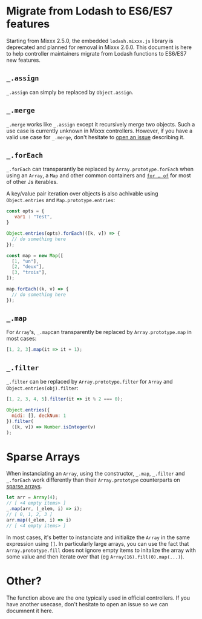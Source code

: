 # Migrate from Lodash to ES6/ES7 features

Starting from Mixxx 2.5.0, the embedded `lodash.mixxx.js` library is deprecated and planned for removal in Mixxx 2.6.0. 
This document is here to help controller maintainers migrate from Lodash functions to ES6/ES7 new features.

## `_.assign`

`_.assign` can simply be replaced by `Object.assign`.

## `_.merge`

`_.merge` works like `_.assign` except it recursively merge two objects. Such a use case is currently unknown in Mixxx controllers. 
However, if you have a valid use case for `_.merge`, don't hesitate to [open an issue](https://github.com/mixxxdj/mixxx/issues) 
describing it.

## `_.forEach`

`_.forEach` can transparantly be replaced by `Array.prototype.forEach` when using an `Array`, a `Map` and other common 
containers and [`for … of`](https://developer.mozilla.org/fr/docs/Web/JavaScript/Reference/Statements/for...of) 
for most of other Js iterables.

A key/value pair iteration over objects is also achivable using `Object.entries` and `Map.prototype.entries`:

```js
const opts = {
   var1 : "Test",
}

Object.entries(opts).forEach(([k, v]) => {
  // do something here
});

const map = new Map([
  [1, "un"],
  [2, "deux"],
  [3, "trois"],
]);

map.forEach((k, v) => {
  // do something here
});
```

## `_.map`

For `Array`'s, `_.map`can transparently be replaced by `Array.prototype.map` in most cases:

```js
[1, 2, 3].map(it => it + 1);
```


## `_.filter`

`_.filter` can be replaced by `Array.prototype.filter` for `Array` and `Object.entries(obj).filter`:

```js
[1, 2, 3, 4, 5].filter(it => it % 2 === 0);

Object.entries({
  midi: [], deckNum: 1
}).filter(
  ([k, v]) => Number.isInteger(v)
);
```

# Sparse Arrays

When instanciating an `Array`, using the constructor, `_.map`, `_.filter` and `_.forEach` work differently
than their `Array.prototype` counterparts on [sparse arrays](https://developer.mozilla.org/en-US/docs/Web/JavaScript/Guide/Indexed_collections#sparse_arrays).

```js
let arr = Array(4);
// [ <4 empty items> ]
_.map(arr, (_elem, i) => i);
// [ 0, 1, 2, 3 ]
arr.map((_elem, i) => i)
// [ <4 empty items> ]
```

In most cases, it's better to instanciate and initialize the `Array` in the same expression using `[]`.
In particularly large arrays, you can use the fact that `Array.prototype.fill` does not ignore empty items
to initalize the array with some value and then iterate over that (eg `Array(16).fill(0).map(...)`).

# Other?

The function above are the one typically used in official controllers. If you have another usecase, 
don't hesitate to open an issue so we can documnent it here.